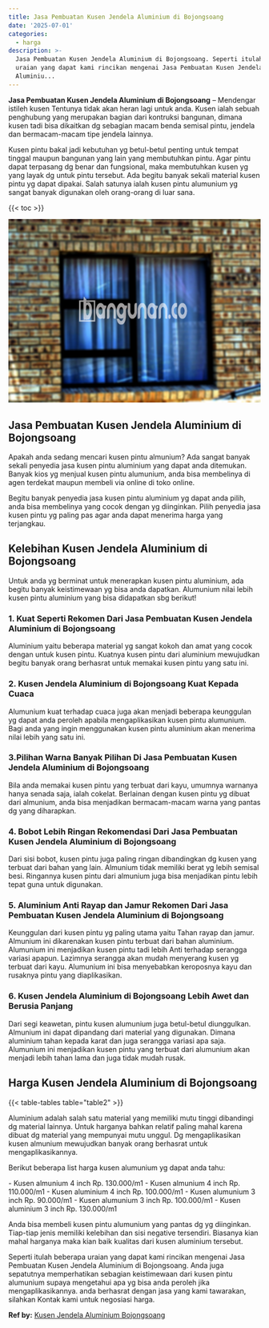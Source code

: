 ```yaml
---
title: Jasa Pembuatan Kusen Jendela Aluminium di Bojongsoang
date: '2025-07-01'
categories:
  - harga
description: >-
  Jasa Pembuatan Kusen Jendela Aluminium di Bojongsoang. Seperti itulah beberapa
  uraian yang dapat kami rincikan mengenai Jasa Pembuatan Kusen Jendela
  Aluminiu...
---
```


**Jasa Pembuatan Kusen Jendela Aluminium di Bojongsoang** – Mendengar istileh kusen Tentunya tidak akan heran lagi untuk anda. Kusen ialah sebuah penghubung yang merupakan bagian dari kontruksi bangunan, dimana kusen tadi bisa dikaitkan dg sebagian macam benda semisal pintu, jendela dan bermacam-macam tipe jendela lainnya.

Kusen pintu bakal jadi kebutuhan yg betul-betul penting untuk tempat tinggal maupun bangunan yang lain yang membutuhkan pintu. Agar pintu dapat terpasang dg benar dan fungsional, maka membutuhkan kusen yg yang layak dg untuk pintu tersebut. Ada begitu banyak sekali material kusen pintu yg dapat dipakai. Salah satunya ialah kusen pintu alumunium yg sangat banyak digunakan oleh orang-orang di luar sana.

{{< toc >}}

![Jasa Pembuatan Kusen Jendela Aluminium di Bojongsoang](/images/harga-kusen-jendela-alumunium-10.png)

## Jasa Pembuatan Kusen Jendela Aluminium di Bojongsoang

Apakah anda sedang mencari kusen pintu almunium? Ada sangat banyak sekali penyedia jasa kusen pintu aluminium yang dapat anda ditemukan. Banyak kios yg menjual kusen pintu alumunium, anda bisa membelinya di agen terdekat maupun membeli via online di toko online.

Begitu banyak penyedia jasa kusen pintu aluminium yg dapat anda pilih, anda bisa membelinya yang cocok dengan yg diinginkan. Pilih penyedia jasa kusen pintu yg paling pas agar anda dapat menerima harga yang terjangkau.

## Kelebihan Kusen Jendela Aluminium di Bojongsoang

Untuk anda yg berminat untuk menerapkan kusen pintu aluminium, ada begitu banyak keistimewaan yg bisa anda dapatkan. Alumunium nilai lebih kusen pintu aluminium yang bisa didapatkan sbg berikut!

### 1\. Kuat Seperti Rekomen Dari Jasa Pembuatan Kusen Jendela Aluminium di Bojongsoang

Aluminium yaitu beberapa material yg sangat kokoh dan amat yang cocok dengan untuk kusen pintu. Kuatnya kusen pintu dari aluminium mewujudkan begitu banyak orang berhasrat untuk memakai kusen pintu yang satu ini.

### 2\. Kusen Jendela Aluminium di Bojongsoang Kuat Kepada Cuaca

Alumunium kuat terhadap cuaca juga akan menjadi beberapa keunggulan yg dapat anda peroleh apabila mengaplikasikan kusen pintu alumunium. Bagi anda yang ingin menggunakan kusen pintu aluminium akan menerima nilai lebih yang satu ini.

### 3.Pilihan Warna Banyak Pilihan Di Jasa Pembuatan Kusen Jendela Aluminium di Bojongsoang

Bila anda memakai kusen pintu yang terbuat dari kayu, umumnya warnanya hanya senada saja, ialah cokelat. Berlainan dengan kusen pintu yg dibuat dari almunium, anda bisa menjadikan bermacam-macam warna yang pantas dg yang diharapkan.

### 4\. Bobot Lebih Ringan Rekomendasi Dari Jasa Pembuatan Kusen Jendela Aluminium di Bojongsoang

Dari sisi bobot, kusen pintu juga paling ringan dibandingkan dg kusen yang terbuat dari bahan yang lain. Almunium tidak memiliki berat yg lebih semisal besi. Ringannya kusen pintu dari almunium juga bisa menjadikan pintu lebih tepat guna untuk digunakan.

### 5\. Aluminium Anti Rayap dan Jamur Rekomen Dari Jasa Pembuatan Kusen Jendela Aluminium di Bojongsoang

Keunggulan dari kusen pintu yg paling utama yaitu Tahan rayap dan jamur. Almunium ini dikarenakan kusen pintu terbuat dari bahan aluminium. Alumunium ini menjadikan kusen pintu tadi lebih Anti terhadap serangga variasi apapun. Lazimnya serangga akan mudah menyerang kusen yg terbuat dari kayu. Alumunium ini bisa menyebabkan keroposnya kayu dan rusaknya pintu yang diaplikasikan.

### 6\. Kusen Jendela Aluminium di Bojongsoang Lebih Awet dan Berusia Panjang

Dari segi keawetan, pintu kusen alumunium juga betul-betul diunggulkan. Almunium ini dapat dipandang dari material yang digunakan. Dimana aluminium tahan kepada karat dan juga serangga variasi apa saja. Alumunium ini menjadikan kusen pintu yang terbuat dari alumunium akan menjadi lebih tahan lama dan juga tidak mudah rusak.

## Harga Kusen Jendela Aluminium di Bojongsoang

{{< table-tables table="table2" >}}

Aluminium adalah salah satu material yang memiliki mutu tinggi dibandingi dg material lainnya. Untuk harganya bahkan relatif paling mahal karena dibuat dg material yang mempunyai mutu unggul. Dg mengaplikasikan kusen almunium mewujudkan banyak orang berhasrat untuk mengaplikasikannya.

Berikut beberapa list harga kusen alumunium yg dapat anda tahu:

\- Kusen almunium 4 inch Rp. 130.000/m1 - Kusen almunium 4 inch Rp. 110.000/m1 - Kusen aluminium 4 inch Rp. 100.000/m1 - Kusen alumunium 3 inch Rp. 90.000/m1 - Kusen alumunium 3 inch Rp. 100.000/m1 - Kusen aluminium 3 inch Rp. 130.000/m1

Anda bisa membeli kusen pintu alumunium yang pantas dg yg diinginkan. Tiap-tiap jenis memiliki kelebihan dan sisi negative tersendiri. Biasanya kian mahal harganya maka kian baik kualitas dari kusen aluminium tersebut.

Seperti itulah beberapa uraian yang dapat kami rincikan mengenai Jasa Pembuatan Kusen Jendela Aluminium di Bojongsoang. Anda juga sepatutnya memperhatikan sebagian keistimewaan dari kusen pintu alumunium supaya mengetahui apa yg bisa anda peroleh jika mengaplikasikannya. anda berhasrat dengan jasa yang kami tawarakan, silahkan Kontak kami untuk negosiasi harga.

**Ref by:** [Kusen Jendela Aluminium Bojongsoang](https://id.wikipedia.org/wiki/Kusen)
